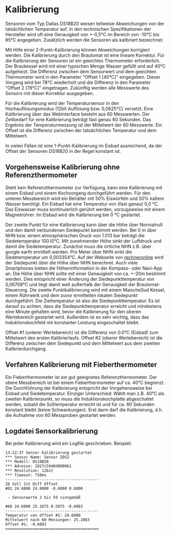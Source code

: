 # Kalibrierung

Sensoren vom Typ Dallas DS18B20 weisen teilweise Abweichungen von der tatsächlichen Temperatur auf. In den technischen Spezifikationen der Hersteller wird oft eine Genauigkeit von +-0,5°C im Bereich von -10°C bis 85°C angegeben. Zusätzlich werden die Sensoren als kalibriert bezeichnet.

Mit Hilfe einer 2-Punkt-Kalibrierung können Abweichungen korrigiert werden. Die Kalibrierung durch den Brautomat ist eine lineare Korrektur. Für die Kalibrierung der Sensoren ist ein geeichtes Thermometer erforderlich. Der Braukessel wird mit einer typischen Menge Wasser gefüllt und auf 40°C aufgeheizt. Die Differenz zwischen dem Sensorwert und dem geeichten Thermometer wird in den Parameter "Offset 1 \[40°C]" eingegeben. Dieser Vorgang wird bei 78°C wiederholt und die Differenz in den Parameter "Offset 2 \[78°C]" eingetragen. Zukünftig werden alle Messwerte des Sensors mit dieser Korrektur ausgegeben.

Für die Kalibrierung wird der Temperatursensor in den Hochauflösungsmodus (12bit Auflösung bzw. 0,0625°C) versetzt. Eine Kalibrierung über das Webinterface besteht aus 60 Messwerten. Der Zeitbedarf für eine Kalibrierung beträgt fast genau 60 Sekunden. Das Ergebnis der Temperaturmessung ist der Mittelwert der 60 Messwerte. Ein Offset ist die Differenz zwischen der tatsächlichen Temperatur und dem Mittelwert.

In vielen Fällen ist eine 1-Punkt-Kalibrierung im Eisbad ausreichend, da der Offset der Sensoren DS18B20 in der Regel konstant ist.

## Vorgehensweise Kalibrierung ohne Referenzthermometer

Steht kein Referenzthermometer zur Verfügung, kann eine Kalibrierung mit einem Eisbad und einem Kochvorgang durchgeführt werden.
Für den unteren Messbereich wird ein Behälter mit 50% Eiswürfeln und 50% kaltem Wasser benötigt. Ein Eisbad hat eine Temperatur von (fast genau) 0,0 °C. Das Eiswasser muss kontinuierlich gerührt werden, vorzugsweise mit einem Magnetrührer. Im Eisbad wird die Kalibrierung bei 0 °C gestartet.

Der zweite Punkt für eine Kalibrierung kann über die Höhe über Normalnull und den damit verbundenen Siedepunkt bestimmt werden. Bei 0 m über NHN bzw. einem atmosphärischen Druck von 1.013 bar beträgt die Siedetemperatur 100.l0°C. Mit zunehmender Höhe sinkt der Luftdruck und damit die Siedetemperatur. Zunächst muss die örtliche NHN z.B. über google earth ermittelt werden. Pro Meter über NHN sinkt die Siedetemperatur um 0,003354°C. Auf der Webseite von [rechneronline](https://rechneronline.de/barometer/siedepunkt.php) wird der Siedepunkt über die Höhe über NHN berechnet. Auch viele Smartphones bieten die Höheninformation in der Kompass- oder Navi-App an. Die Höhe über NHN sollte mit einer Genauigkeit von ca. +-20m bestimmt werden. Dies entspricht einer Änderung der Siedepunkttemperatur von 0,06708°C und liegt damit weit außerhalb der Genauigkeit der Brautomat-Steuerung. Die zweite Punktkalibrierung wird mit einem MaischeSud Kessel, einem Rührwerk und dem zuvor ermittelten lokalen Siedepunkt durchgeführt. Die Zieltemperatur ist also die Siedepunkttemperatur. Es ist darauf zu achten, dass die Siedepunkttemperatur erreicht und mindestens eine Minute gehalten wird, bevor die Kalibrierung für den oberen Wertebereich gestartet wird. Außerdem ist es sehr wichtig, dass das Induktionskochfeld mit konstanter Leistung eingeschaltet bleibt.

Offset #1 (unterer Wertebereich) ist die Differenz von 0.0°C (Eisbad) zum Mittelwert des ersten Kalibrierlaufs. Offset #2 (oberer Wertebereich) ist die Differenz zwischen dem Siedepunkt und dem Mittelwert aus dem zweiten Kalibrierdurchgang.

## Verfahren Kalibrierung mit Fieberthermometer

Ein Fieberthermometer ist ein gut geeignetes Referenzthermometer. Der obere Messbereich ist bei einem Fieberthermometer auf ca. 40°C begrenzt. Die Durchführung der Kalibrierung entspricht der Vorgehensweise bei Eisbad und Siedetemperatur. Einziger Unterschied: Wählt man z.B. 40°C als zweiten Kalibrierpunkt, so muss die Induktionskochplatte abgeschaltet werden, sobald die Solltemperatur erreicht ist und für ca. 60 Sekunden konstant bleibt (keine Schwankungen). Erst dann darf die Kalibrierung, d.h. die Aufnahme von 60 Messproben gestartet werden.

## Logdatei Sensorkalibrierung

Bei jeder Kalibrierung wird ein Logfile geschrieben. Beispiel:

```text
13:22:37 Sensor Kalibrierung gestartet
*** Sensor Name: Sensor IDS2
*** Modell: DS18B20
*** Adresse: 2827c59d0d0000b1
*** Resolution: 12bit
*** Timeout: 750ms
-----------------------------------------
ID Soll Ist Diff Offset
#01 24.6000 24.0000 -0.6000 0.6000

 - Sensorwerte 2 bis 59 sinngemäß

#60 24.6000 25.1875 0.5875 -0.6083
-----------------------------------------
Temperatur von Offset #1: 24.6000
Mittelwert nach 60 Messungen: 25.2083
Offset #1: -0.6083
=========================================
```
